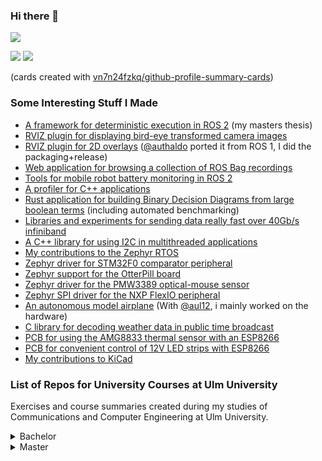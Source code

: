 ### Hi there 👋

![](http://github-profile-summary-cards.vercel.app/api/cards/profile-details?username=ottojo&theme=default)

![](http://github-profile-summary-cards.vercel.app/api/cards/stats?username=ottojo&theme=default)
![](http://github-profile-summary-cards.vercel.app/api/cards/most-commit-language?username=ottojo&theme=default&exclude=makefile)

(cards created with [vn7n24fzkq/github-profile-summary-cards](https://github.com/vn7n24fzkq/github-profile-summary-cards))

### Some Interesting Stuff I Made

* [A framework for deterministic execution in ROS 2](https://github.com/uulm-mrm/ros2_def) (my masters thesis)
* [RVIZ plugin for displaying bird-eye transformed camera images](https://github.com/teamspatzenhirn/rviz_birdeye_display)
* [RVIZ plugin for 2D overlays](https://github.com/teamspatzenhirn/rviz_2d_overlay_plugins) ([@authaldo](https://github.com/authaldo) ported it from ROS 1, I did the packaging+release)
* [Web application for browsing a collection of ROS Bag recordings](https://github.com/teamspatzenhirn/rosbagBrowser)
* [Tools for mobile robot battery monitoring in ROS 2](https://github.com/ipa320/ros_battery_monitoring)
* [A profiler for C++ applications](https://github.com/ottojo/Profiler)
* [Rust application for building Binary Decision Diagrams from large boolean terms](https://github.com/ottojo/OBDDimal) (including automated benchmarking)
* [Libraries and experiments for sending data really fast over 40Gb/s infiniband](https://github.com/ottojo/infiniband)
* [A C++ library for using I2C in multithreaded applications](https://github.com/ottojo/I2C)
* [My contributions to the Zephyr RTOS](https://github.com/zephyrproject-rtos/zephyr/pulls?q=is%3Apr+author%3Aottojo)
* [Zephyr driver for STM32F0 comparator peripheral](https://github.com/ottojo/zephyr_stm32_comp)
* [Zephyr support for the OtterPill board](https://github.com/ottojo/otterpill_zephyr)
* [Zephyr driver for the PMW3389 optical-mouse sensor](https://github.com/teamspatzenhirn/pmw3389_zephyr_driver)
* [Zephyr SPI driver for the NXP FlexIO peripheral](https://github.com/teamspatzenhirn/zephyr/blob/main/drivers/spi/spi_flexio.c)
* [An autonomous model airplane](https://github.com/ToolboxPlane) (With [@aul12](https://github.com/aul12), i mainly worked on the hardware)
* [C library for decoding weather data in public time broadcast](https://github.com/ottojo/MeteoDecode)
* [PCB for using the AMG8833 thermal sensor with an ESP8266](https://github.com/ottojo/amg8833)
* [PCB for convenient control of 12V LED strips with ESP8266](https://github.com/ottojo/wifiblink)
* [My contributions to KiCad](https://gitlab.com/groups/kicad/-/merge_requests?scope=all&state=all&author_username=ottojo)

### List of Repos for University Courses at Ulm University
Exercises and course summaries created during my studies of Communications and Computer Engineering at Ulm University.

<details>
  <summary>Bachelor</summary>

#### Maths
* HM2/3: Gemeinsame Arbeit von Luca, Simon, Marco und mir: [Zusammenfassung des Lineare Algebra Teil von HM2](https://github.com/ottojo/lineare-algebra-zusammenfassung), [Zusammenfassung HM2/3](https://github.com/Marco5de/HM2-3_Zusammenfassung)
* Angewandte Stochastik 1: [sehr unvollständige Vorlesungsnotizen](https://ottojo.github.io/AngewandteStochastik1/main.pdf)

#### Computer Science
* Einführung in die Informatik: [Kurze Notizen zur Übung](https://github.com/ottojo/EidIZusammenfassung), [Abgegebene Übungsblätter](https://github.com/ottojo/EidI)
* Grundlagen der Rechnerarchitektur: [Übungsblätter von Dominik und mir](https://github.com/ottojo/GdRa)
* Grundlagen der Betriebssysteme: [2 Versuche aus dem Labor](https://github.com/ottojo/GdBs-Labor)
* Programmierung von Systemen: [Java Programmieraufgaben](https://github.com/ottojo/PvS)
* Grundlagen der Rechnernetze: [Programmieraufgaben von Marco, Luca und mir](https://github.com/ottojo/GRN)
* Computer Vision 1: [Very incomplete summary](https://github.com/ottojo/CV_Summary), [Exercises from Dominik and me](https://github.com/ottojo/CV1)
* Neuroinformatik: [Zusammenfassung von Dominik, Marco, Luca, Carolin und mir](https://github.com/ottojo/ENI_Summary)
* Systemnahe Software 1: [Memory Allocator Projekt, von Luca, Marco, Dominik und mir](https://github.com/ottojo/SS1_MemoryManagement), [meine Übungen](https://github.com/ottojo/SS1)
* Software Praktikum: [Ein paar Diagramme vom Einzelprojekt](https://ottojo.github.io/SoPra-Exercises/), [alles vom Teamprojekt](https://github.com/SoPra-Team-17)

#### Electrical Engineering
* Grundpraktikum Elektrotechnik: [Auswertung der Experimente, mit Luca](https://github.com/ottojo/GPET)
* Microcontroller Praktikum: [Alles, von Simon und mir](https://github.com/ottojo/HWP)
* Nachrichtentechnik: [Übungen](https://github.com/ottojo/ENI)
* Hochfrequenzübertragungstechnik: [Halbfertige Zusammenfassung](https://github.com/ottojo/EHf)

#### Thesis
* Thesis: [Breaking Physical Unclonable Functions using Neural Networks](https://jonasotto.com/BA_Otto.pdf)

</details>

<details>
  <summary>Master</summary>

* Architectures of Distributed Internet Services: [Text Only Summary](https://ottojo.github.io/ADIS_Summary/), [Assignments](https://github.com/ottojo/ADIS)
* Compilerbau: [Übungen P1 und P2](https://github.com/ottojo/Compilerbau)
* Heterogenous and Parallel Computing Infrastructures: [Final Essay on Parallelization](https://ottojo.github.io/HPCI/hpci.pdf)
* High Performance Computing 1: [Lab sessions](https://github.com/ottojo/HPC1)
* Sicherheit in IT Systemen: [Lecture notes](https://ottojo.github.io/SIT/main.pdf)
* SystemC: [Exercises 2 and 4](https://github.com/ottojo/SystemC), [some random SystemC bits](https://github.com/ottojo/SystemC-Stuff)
* Architektur eingebetteter Systeme: [Vorlesungsnotizen](https://ottojo.github.io/ArchitekturEingebetteterSysteme/vl.html) und ["Portfolio" (Manche Vorlesungen, Übungen, Zusatzthema Python HDL)](https://ottojo.github.io/ArchitekturEingebetteterSysteme/)
* Thesis: [Enabling Reproducibility in ROS 2 by Ensuring Sequence Deterministic Callback Execution](https://uulm-mrm.github.io/ros2_def/thesis/main.html)

</details>
